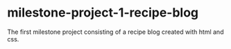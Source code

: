 # milestone-project-1-recipe-blog
The first milestone project consisting of a recipe blog created with html and css. 
